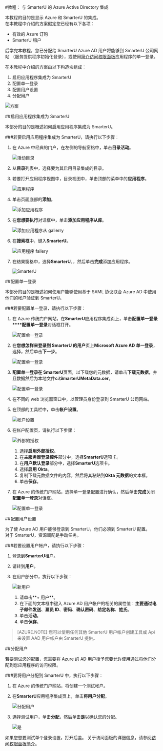 <properties 
    pageTitle="教程︰ Azure Active Directory 集成与 SmarterU |Microsoft Azure" 
    description="了解如何使用 SmarterU Azure Active Directory 以启用单一登录、 自动化资源调配，以及更多 ！" 
    services="active-directory" 
    authors="jeevansd"  
    documentationCenter="na" 
    manager="femila"/>
<tags 
    ms.service="active-directory" 
    ms.devlang="na" 
    ms.topic="article" 
    ms.tgt_pltfrm="na" 
    ms.workload="identity" 
    ms.date="09/19/2016" 
    ms.author="jeedes" />

#<a name="tutorial-azure-active-directory-integration-with-smarteru"></a>教程︰ 与 SmarterU 的 Azure Active Directory 集成
  
本教程的目的是显示 Azure 和 SmarterU 的集成。  
在本教程中介绍的方案假定您已经有以下各项︰

-   有效的 Azure 订购
-   SmarterU 租户
  
后学完本教程，您已分配给 SmarterU Azure AD 用户将能够到 SmarterU 公司网站 （服务提供程序初始化登录），或使用[简介访问权限面板](active-directory-saas-access-panel-introduction.md)应用程序的单一登录。
  
在本教程中介绍的方案由以下构造块组成︰

1.  启用应用程序集成为 SmarterU
2.  配置单一登录
3.  配置用户设置
4.  分配用户

![方案](./media/active-directory-saas-smarteru-tutorial/IC777320.png "方案")

##<a name="enabling-the-application-integration-for-smarteru"></a>启用应用程序集成为 SmarterU
  
本部分的目的是概述如何启用应用程序集成为 SmarterU。

###<a name="to-enable-the-application-integration-for-smarteru-perform-the-following-steps"></a>若要启用应用程序集成为 SmarterU，请执行以下步骤︰

1.  在 Azure 中经典的门户，在左侧的导航窗格中，单击**目录活动**。

    ![活动目录](./media/active-directory-saas-smarteru-tutorial/IC700993.png "活动目录")

2.  从**目录**列表中，选择要为其启用目录集成的目录。

3.  若要打开应用程序视图中，目录视图中，单击顶部的菜单中的**应用程序**。

    ![应用程序](./media/active-directory-saas-smarteru-tutorial/IC700994.png "应用程序")

4.  单击页面底部的**添加**。

    ![添加应用程序](./media/active-directory-saas-smarteru-tutorial/IC749321.png "添加应用程序")

5.  在**您想要执行**对话框中，单击**添加应用程序从库**。

    ![添加应用程序从 gallerry](./media/active-directory-saas-smarteru-tutorial/IC749322.png "添加应用程序从 gallerry")

6.  在**搜索框**中，键入**SmarterU**。

    ![应用程序 fallery](./media/active-directory-saas-smarteru-tutorial/IC777321.png "应用程序 fallery")

7.  在结果窗格中，选择**SmarterU**，，然后单击**完成**添加应用程序。

    ![SmarterU](./media/active-directory-saas-smarteru-tutorial/IC777322.png "SmarterU")

##<a name="configuring-single-sign-on"></a>配置单一登录
  
本部分的目的是概述如何使用户能够使用基于 SAML 协议联合 Azure AD 中使用他们的帐户验证到 SmarterU。

###<a name="to-configure-single-sign-on-perform-the-following-steps"></a>若要配置单一登录，请执行以下步骤︰

1.  在 Azure 传统门户网站，在**SmarterU**应用程序集成页上，单击**配置单一登录****配置单一登录**对话框打开。

    ![配置单一登录](./media/active-directory-saas-smarteru-tutorial/IC777323.png "配置单一登录")

2.  在**您想怎样来登录到 SmarterU 的用户**页上**Microsoft Azure AD 单一登录**，选择，然后单击**下一步**。

    ![配置单一登录](./media/active-directory-saas-smarteru-tutorial/IC777324.png "配置单一登录")

3.  **配置单一登录在 SmarterU**页面，以下载您的元数据，请单击**下载元数据**，并且数据然后为本地文件**c:\\SmarterUMetaData.cer**。

    ![配置单一登录](./media/active-directory-saas-smarteru-tutorial/IC777325.png "配置单一登录")

4.  在不同的 web 浏览器窗口中，以管理员身份登录到 SmarterU 公司网站。

5.  在顶部的工具栏中，单击**帐户设置**。

    ![帐户设置](./media/active-directory-saas-smarteru-tutorial/IC777326.png "帐户设置")

6.  在帐户配置页，请执行以下步骤︰

    ![外部的授权](./media/active-directory-saas-smarteru-tutorial/IC777327.png "外部的授权")

    1.  选择**启用外部授权**。
    2.  在**主服务器登录控件**部分中，选择**SmarterU**选项卡。
    3.  在**用户默认登录**部分中，选择**SmarterU**选项卡。
    4.  选择**启用 Okta**。
    5.  复制下载元数据文件的内容，然后将其粘贴到**Okta 元数据**的文本框。
    6.  单击**保存**。

7.  在 Azure 的传统门户网站，选择单一登录配置进行确认，然后单击**完成**关闭**配置单一登录**对话框。

    ![配置单一登录](./media/active-directory-saas-smarteru-tutorial/IC777328.png "配置单一登录")

##<a name="configuring-user-provisioning"></a>配置用户设置
  
为了使 Azure AD 用户能够登录到 SmarterU，他们必须到 SmarterU 配置。  
对于 SmarterU，资源调配是手动任务。

###<a name="to-provision-a-user-accounts-perform-the-following-steps"></a>若要设置用户帐户，请执行以下步骤︰

1.  登录到**SmarterU**租户。

2.  请转到**用户**。

3.  在用户部分中，执行以下步骤︰

    ![新用户](./media/active-directory-saas-smarteru-tutorial/IC777329.png "新用户")

    1.  请单击**+ 用户**。
    2.  在下面的文本框中键入 Azure AD 用户帐户的相关的属性值︰**主要通过电子邮件发送**、**雇员 ID**、**密码**、**确认密码**、**给定名称**、**姓氏**。
    3.  单击**活动**。
    4.  单击**保存**。

>[AZURE.NOTE] 您可以使用任何其他 SmarterU 用户帐户创建工具或 Api 来设置 AAD 用户帐户由 SmarterU 提供。

##<a name="assigning-users"></a>分配用户
  
若要测试您的配置，您需要将 Azure 的 AD 用户授予您要允许使用通过将他们分配到您应用程序的访问权限。

###<a name="to-assign-users-to-smarteru-perform-the-following-steps"></a>要将用户分配到 SmarterU 中，执行以下步骤︰

1.  在 Azure 的传统门户网站，将创建一个测试帐户。

2.  在**SmarterU**应用程序集成页上，单击**将用户分配**。

    ![分配用户](./media/active-directory-saas-smarteru-tutorial/IC777330.png "分配用户")

3.  选择测试用户，单击**分配**，然后单击**是**以确认您的分配。

    ![是](./media/active-directory-saas-smarteru-tutorial/IC767830.png "是")
  
如果您想要测试单个登录设置，打开后盖。 关于访问面板的详细信息，请参阅[访问权限面板简介](active-directory-saas-access-panel-introduction.md)。